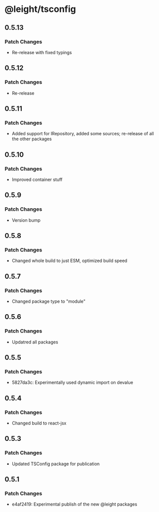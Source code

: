 # @leight/tsconfig

## 0.5.13

### Patch Changes

- Re-release with fixed typings

## 0.5.12

### Patch Changes

- Re-release

## 0.5.11

### Patch Changes

- Added support for IRepository, added some sources; re-release of all the other packages

## 0.5.10

### Patch Changes

- Improved container stuff

## 0.5.9

### Patch Changes

- Version bump

## 0.5.8

### Patch Changes

- Changed whole build to just ESM, optimized build speed

## 0.5.7

### Patch Changes

- Changed package type to "module"

## 0.5.6

### Patch Changes

- Updatred all packages

## 0.5.5

### Patch Changes

- 5827da3c: Experimentally used dynamic import on devalue

## 0.5.4

### Patch Changes

- Changed build to react-jsx

## 0.5.3

### Patch Changes

- Updated TSConfig package for publication

## 0.5.1

### Patch Changes

- e4af2419: Experimental publish of the new @leight packages
